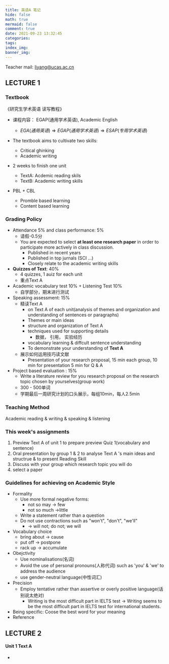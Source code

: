 ```yaml
---
title: 英语A 笔记
hide: false
math: true
mermaid: false
comment: true
date: 2021-09-23 13:32:45
categories:
tags:
index_img:
banner_img:
---
```


Teacher mail: liyang@ucas.ac.cn

## LECTURE 1

### Textbook

《研究生学术英语 读写教程》

* 课程内容： EGAP(通用学术英语), Academic English
  * $EGA(通用英语) \Rightarrow EGAP(通用学术英语) \Rightarrow ESAP(专用学术英语)$
* The textbook aims to cultivate two skills:
  * Critical ghinking
  * Academic writing

* 2 weeks to finish one unit
  * TextA: Acdemic reading skils
  * TextB: Academic writing skills
* PBL + CBL
  * Promble based learning
  * Content based learning


### Grading Policy

* Attendance 5% and class performance: 5%
  * 请假-0.5分
  * You are expected to select **at least one research paper** in order to participate more actively in class discussion.
    * Published in recent years
    * Published in top jurnals (SCI ...)
    * Closely relate to the academic writing skills
* **Quizzes of Text**: 40%
  * 4 quizzes, 1 auiz for each unit
  * 重点Text A
* Academic vocabulary test 10% + Listening Test 10%
  * 自学部分，期末进行测试
* Speaking assessment: 15%
  * 精读Text A
    * on Text A of each unit(analysis of themes and organization and understanding of sentences or paragraphs)
    * Themes or main ideas
    * structure and organization of Text A
    * techniques used for supporting details
      * 数据， 引用， 实验经历
    * vocabulary learning & diffcult sentence understanding
    * To demonstrate your understanding of **Text A**
  * 展示如何运用技巧读文献
    * Presentation of your research proposal, 15 min each group, 10 min for presentation 5 min for Q & A
* Project based evaluation : 15%
  * Write a literature review for you research  proposal on the research topic chosen by yourselves(group work)
  * 300 - 500单词
  * 学期最后一周研究计划的口头展示，每组10min，每人2.5min


### Teaching Method

Academic reading & writing & speaking & listening

### This week's assignments

1. Preview Text A of unit 1 to prepare preview Quiz 1(vocabulary and sentence)
2. Oral presentation by group 1 & 2 to analyse Text A 's main ideas and structrue & to present Reading Skill
3. Discuss with your group which research topic you will do
4. select a paper

### Guidelines for achieving on Academic Style 

* Formality
  * Use more formal negative forms:
    * not so may -> few
    * not so much ->little
  * Write a statement rather than a question
  * Do not use contractions such as "won't", "don't", "we'll"
    * $\rightarrow$ will not; do not; we will
* Vocabulary choice
  * bring about $\rightarrow$ cause
  * put off $\rightarrow$ postpone
  * rack up $\rightarrow$ accumulate
* Obejctivity
  * Use nominalisations(名词)
  * Avoid the use of personal pronouns(人称代词) such as 'you' & 'we' to address the audience
  * use gender-neutral language(中性词汇)
* Precision
  * Employ tentative rather than assertive or overly positive language(话别说太绝对)
    * Writing is the most difficult part in IELTS test $\rightarrow$ Writing seems to be the most difficult part in IELTS test for international students.
* Being specific: Coose the best word for your meaning
* Reference



## LECTURE 2

#### Unit 1 Text A

* 